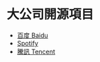 # 大公司開源項目

- [百度 Baidu](https://github.com/baidu)
- [Spotify](https://github.com/backstage)
- [騰訊 Tencent](https://github.com/Tencent)
